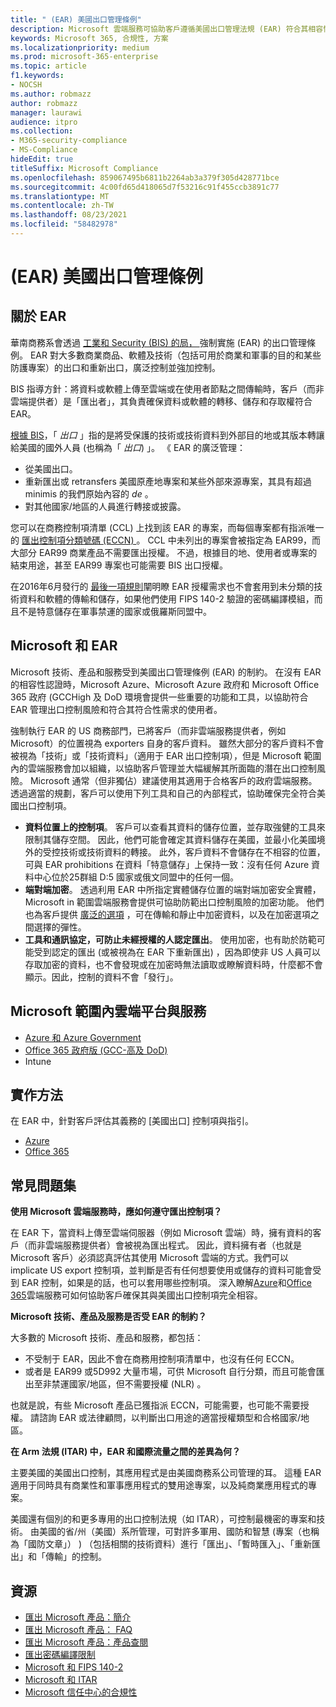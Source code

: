 ```yaml
---
title: " (EAR) 美國出口管理條例"
description: Microsoft 雲端服務可協助客戶遵循美國出口管理法規 (EAR) 符合其相容性需求和管理出口控制風險。
keywords: Microsoft 365, 合規性, 方案
ms.localizationpriority: medium
ms.prod: microsoft-365-enterprise
ms.topic: article
f1.keywords:
- NOCSH
ms.author: robmazz
author: robmazz
manager: laurawi
audience: itpro
ms.collection:
- M365-security-compliance
- MS-Compliance
hideEdit: true
titleSuffix: Microsoft Compliance
ms.openlocfilehash: 859067495b6811b2264ab3a379f305d428771bce
ms.sourcegitcommit: 4c00fd65d418065d7f53216c91f455ccb3891c77
ms.translationtype: MT
ms.contentlocale: zh-TW
ms.lasthandoff: 08/23/2021
ms.locfileid: "58482978"
---
```

# <a name="us-export-administration-regulations-ear"></a> (EAR) 美國出口管理條例

## <a name="about-the-ear"></a>關於 EAR

華南商務系會透過 [工業和 Security (BIS) 的局， ](https://www.bis.doc.gov/)強制實施 (EAR) 的出口管理條例。 EAR 對大多數商業商品、軟體及技術（包括可用於商業和軍事的目的和某些防護專案）的出口和重新出口，廣泛控制並強加控制。

BIS 指導方針：將資料或軟體上傳至雲端或在使用者節點之間傳輸時，客戶（而非雲端提供者）是「匯出者」，其負責確保資料或軟體的轉移、儲存和存取權符合 EAR。

[根據 BIS](https://www.bis.doc.gov/index.php/documents/regulation-docs/412-part-734-scope-of-the-export-administration-regulations/file)，「 *出口* 」指的是將受保護的技術或技術資料到外部目的地或其版本轉讓給美國的國外人員 (也稱為「 *出口*) 」。 《 EAR 的廣泛管理：

- 從美國出口。
- 重新匯出或 retransfers 美國原產地專案和某些外部來源專案，其具有超過 minimis 的我們原始內容的 *de* 。
- 對其他國家/地區的人員進行轉接或披露。

您可以在商務控制項清單 (CCL) 上找到該 EAR 的專案，而每個專案都有指派唯一的 [匯出控制項分類號碼 (ECCN) ](https://www.bis.doc.gov/index.php/licensing/commerce-control-list-classification/export-control-classification-number-eccn)。 CCL 中未列出的專案會被指定為 EAR99，而大部分 EAR99 商業產品不需要匯出授權。 不過，根據目的地、使用者或專案的結束用途，甚至 EAR99 專案也可能需要 BIS 出口授權。

在2016年6月發行的 [最後一項規則](https://www.federalregister.gov/documents/2016/06/03/2016-12734/revisions-to-definitions-in-the-export-administration-regulations)闡明瞭 EAR 授權需求也不會套用到未分類的技術資料和軟體的傳輸和儲存，如果他們使用 FIPS 140-2 驗證的密碼編譯模組，而且不是特意儲存在軍事禁運的國家或俄羅斯同盟中。

## <a name="microsoft-and-the-ear"></a>Microsoft 和 EAR

Microsoft 技術、產品和服務受到美國出口管理條例 (EAR) 的制約。 在沒有 EAR 的相容性認證時，Microsoft Azure、Microsoft Azure 政府和 Microsoft Office 365 政府 (GCCHigh 及 DoD 環境會提供一些重要的功能和工具，以協助符合 EAR 管理出口控制風險和符合其符合性需求的使用者。

強制執行 EAR 的 US 商務部門，已將客戶（而非雲端服務提供者，例如 Microsoft）的位置視為 exporters 自身的客戶資料。 雖然大部分的客戶資料不會被視為「技術」或「技術資料」（適用于 EAR 出口控制項），但是 Microsoft 範圍內的雲端服務會加以組織，以協助客戶管理並大幅緩解其所面臨的潛在出口控制風險。 Microsoft 通常（但非獨佔）建議使用其適用于合格客戶的政府雲端服務。 透過適當的規劃，客戶可以使用下列工具和自己的內部程式，協助確保完全符合美國出口控制項。

- **資料位置上的控制項**。 客戶可以查看其資料的儲存位置，並存取強健的工具來限制其儲存空間。 因此，他們可能會確定其資料儲存在美國，並最小化美國境外的受控技術或技術資料的轉接。 此外，客戶資料不會儲存在不相容的位置，可與 EAR prohibitions 在資料「特意儲存」上保持一致：沒有任何 Azure 資料中心位於25群組 D:5 國家或俄文同盟中的任何一個。
- **端對端加密**。 透過利用 EAR 中所指定實體儲存位置的端對端加密安全實體，Microsoft in 範圍雲端服務會提供可協助防範出口控制風險的加密功能。 他們也為客戶提供 [廣泛的選項](https://aka.ms/Azure-Encryption-Overview) ，可在傳輸和靜止中加密資料，以及在加密選項之間選擇的彈性。
- **工具和通訊協定，可防止未經授權的人認定匯出**。 使用加密，也有助於防範可能受到認定的匯出 (或被視為在 EAR 下重新匯出) ，因為即使非 US 人員可以存取加密的資料，也不會發現或在加密時無法讀取或瞭解資料時，什麼都不會顯示。因此，控制的資料不會「發行」。

## <a name="microsoft-in-scope-cloud-platforms--services"></a>Microsoft 範圍內雲端平台與服務

- [Azure 和 Azure Government](https://aka.ms/AzureCompliance)
- [Office 365 政府版 (GCC-高及 DoD) ](https://aka.ms/Office-365-Export-Controls)
- Intune

## <a name="how-to-implement"></a>實作方法

在 EAR 中，針對客戶評估其義務的 [美國出口] 控制項與指引。

- [Azure](https://aka.ms/Azure-Export-Controls)
- [Office 365](https://aka.ms/Office-365-Export-Controls)

## <a name="frequently-asked-questions"></a>常見問題集

**使用 Microsoft 雲端服務時，應如何遵守匯出控制項？**

在 EAR 下，當資料上傳至雲端伺服器（例如 Microsoft 雲端）時，擁有資料的客戶（而非雲端服務提供者）會被視為匯出程式。 因此，資料擁有者（也就是 Microsoft 客戶）必須認真評估其使用 Microsoft 雲端的方式。我們可以 implicate US export 控制項，並判斷是否有任何想要使用或儲存的資料可能會受到 EAR 控制，如果是的話，也可以套用哪些控制項。 深入瞭解[Azure](https://servicetrust.microsoft.com/ViewPage/TrustDocuments?command=Download&downloadType=Document&downloadId=c24c11f2-2cd4-444a-9160-19762855ad3a&docTab=6d000410-c9e9-11e7-9a91-892aae8839ad_FAQ_and_White_Papers)和[Office 365](https://query.prod.cms.rt.microsoft.com/cms/api/am/binary/RE1s5kI)雲端服務可如何協助客戶確保其與美國出口控制項完全相容。

**Microsoft 技術、產品及服務是否受 EAR 的制約？**

大多數的 Microsoft 技術、產品和服務，都包括：

- 不受制于 EAR，因此不會在商務用控制項清單中，也沒有任何 ECCN。
- 或者是 EAR99 或5D992 大量市場，可供 Microsoft 自行分類，而且可能會匯出至非禁運國家/地區，但不需要授權 (NLR) 。

也就是說，有些 Microsoft 產品已獲指派 ECCN，可能需要，也可能不需要授權。 請諮詢 EAR 或法律顧問，以判斷出口用途的適當授權類型和合格國家/地區。

**在 Arm 法規 (ITAR) 中，EAR 和國際流量之間的差異為何？**

主要美國的美國出口控制，其應用程式是由美國商務系公司管理的耳。 這種 EAR 適用于同時具有商業性和軍事應用程式的雙用途專案，以及純商業應用程式的專案。

美國還有個別的和更多專用的出口控制法規（如 ITAR），可控制最機密的專案和技術。 由美國的省/州（美國）系所管理，可對許多軍用、國防和智慧 (專案（也稱為「國防文章」） ) （包括相關的技術資料）進行「匯出」、「暫時匯入」、「重新匯出」和「傳輸」的控制。

## <a name="resources"></a>資源

- [匯出 Microsoft 產品：簡介](https://www.microsoft.com/exporting/overview.aspx)
- [匯出 Microsoft 產品： FAQ](https://www.microsoft.com/exporting/faq.aspx)
- [匯出 Microsoft 產品：產品查閱](https://www.microsoft.com/exporting/exporting-information.aspx)
- [匯出密碼編譯限制](/windows/uwp/security/export-restrictions-on-cryptography)
- [Microsoft 和 FIPS 140-2](offering-fips-140-2.md)
- [Microsoft 和 ITAR](offering-itar.md)
- [Microsoft 信任中心的合規性](https://www.microsoft.com/trust-center/compliance/compliance-overview)
